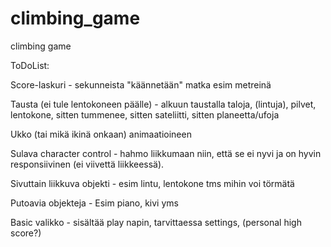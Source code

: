 # climbing_game
climbing game

ToDoList:

Score-laskuri
    - sekunneista "käännetään" matka esim metreinä

Tausta (ei tule lentokoneen päälle)
    - alkuun taustalla taloja, (lintuja), pilvet, lentokone, sitten tummenee, sitten sateliitti, sitten planeetta/ufoja

Ukko (tai mikä ikinä onkaan) animaatioineen

Sulava character control
    - hahmo liikkumaan niin, että se ei nyvi ja on hyvin responsiivinen (ei viivettä liikkeessä).

Sivuttain liikkuva objekti
    - esim lintu, lentokone tms mihin voi törmätä

Putoavia objekteja
    - Esim piano, kivi yms

Basic valikko
    - sisältää play napin, tarvittaessa settings, (personal high score?)

